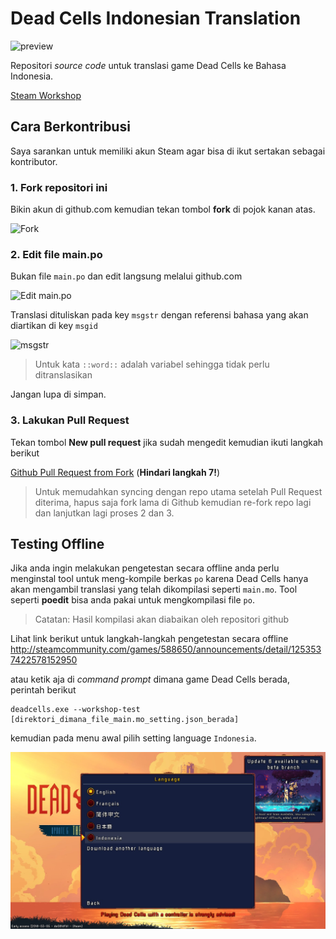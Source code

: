 # Dead Cells Indonesian Translation


![preview](preview.jpg)

Repositori *source code* untuk translasi game Dead Cells ke Bahasa Indonesia.

[Steam Workshop](http://steamcommunity.com/sharedfiles/filedetails/?id=1244163580)

## Cara Berkontribusi

Saya sarankan untuk memiliki akun Steam agar bisa di ikut sertakan sebagai kontributor. 

### 1. Fork repositori ini 

Bikin akun di github.com kemudian tekan tombol **fork** di pojok kanan atas.

![Fork](fork.png)

### 2. Edit file main.po

Bukan file `main.po` dan edit langsung melalui github.com

![Edit main.po](github-edit-mainpo.png)

Translasi dituliskan pada key `msgstr` dengan referensi bahasa yang akan diartikan di key `msgid`

![msgstr](github-edit-mainpo-key.png)

> Untuk kata `::word::` adalah variabel sehingga tidak perlu ditranslasikan

Jangan lupa di simpan.

### 3. Lakukan Pull Request

Tekan tombol **New pull request** jika sudah mengedit kemudian ikuti langkah berikut 

[Github Pull Request from Fork](https://help.github.com/articles/creating-a-pull-request-from-a-fork/) (**Hindari langkah 7!**)


> Untuk memudahkan syncing dengan repo utama setelah Pull Request diterima, hapus saja fork lama di Github kemudian re-fork repo lagi dan lanjutkan lagi proses 2 dan 3.


## Testing Offline

Jika anda ingin melakukan pengetestan secara offline anda perlu menginstal tool untuk meng-kompile berkas `po` karena Dead Cells hanya akan mengambil translasi yang telah dikompilasi seperti `main.mo`. Tool seperti **poedit** bisa anda pakai untuk mengkompilasi file `po`.

> Catatan: Hasil kompilasi akan diabaikan oleh repositori github

Lihat link berikut untuk langkah-langkah pengetestan secara offline http://steamcommunity.com/games/588650/announcements/detail/1253537422578152950

atau ketik aja di *command prompt* dimana game Dead Cells berada, perintah berikut

```
deadcells.exe --workshop-test [direktori_dimana_file_main.mo_setting.json_berada]
```

kemudian pada menu awal pilih setting language `Indonesia`.

![language_settings](20180306081128_1.jpg)

